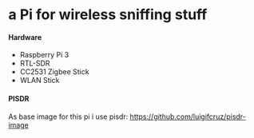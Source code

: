 # a Pi for wireless sniffing stuff

#### Hardware

* Raspberry Pi 3
* RTL-SDR
* CC2531 Zigbee Stick
* WLAN Stick

#### PISDR

As base image for this pi i use pisdr:
https://github.com/luigifcruz/pisdr-image



